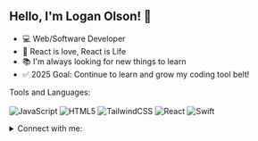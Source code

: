 ## Hello, I'm Logan Olson! 👋 

- 💻 Web/Software Developer
- 📱 React is love, React is Life
- 📚 I'm always looking for new things to learn
- ✅ 2025 Goal: Continue to learn and grow my coding tool belt!

Tools and Languages:
<br>
<br>
<img alt="JavaScript" src="https://img.shields.io/badge/javascript-%23323330.svg?style=for-the-badge&logo=javascript&logoColor=%23F7DF1E"/>
<img alt="HTML5" src="https://img.shields.io/badge/html5-%23E34F26.svg?style=for-the-badge&logo=html5&logoColor=white"/>
<img alt="TailwindCSS" src="https://img.shields.io/badge/tailwindcss-%2338B2AC.svg?style=for-the-badge&logo=tailwind-css&logoColor=white"/>
<img alt="React" src="https://img.shields.io/badge/react-%2320232a.svg?style=for-the-badge&logo=react&logoColor=%2361DAFB"/>
<img alt="Swift" src="https://img.shields.io/badge/swift-%23FA7343.svg?style=for-the-badge&logo=swift&logoColor=white"/>

<details>
  <summary>Connect with me:</summary>
    <a href="https://www.linkedin.com/in/loganolson/" target="_blank"><img src="https://user-images.githubusercontent.com/61593279/123460138-cc15bd00-d5ac-11eb-8f22-b73f40abb214.png" width="30" height="30" /></a>
  <span/>
  <a href="https://twitter.com/lowgy_dev" target="_blank"><img src="https://user-images.githubusercontent.com/61593279/123460360-231b9200-d5ad-11eb-85e0-81d8014fce44.png" width="30" height="30" /></a>
</details>
